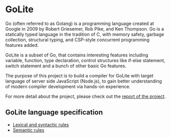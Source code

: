 # GoLite

Go (often referred to as Golang) is a programming language created at Google in 2009 by Robert Griesemer, Rob Pike, and Ken Thompson. Go is a statically typed language in the tradition of C, with memory safety, garbage collection, structural typing, and CSP-style concurrent programming features added.

GoLite is a subset of Go, that contains interesting features including variable, function, type declaration, control structures like if-else statement, switch statement and a bunch of other basic Go features.

The purpose of this project is to build a compiler for GoLite with target language of server side JavaScript (Node.js), to gain better understanding of modern compiler development via hands-on experience.

For more detail about the project, please check out the [report of the project](https://github.com/EmolLi/GoLite/blob/master/doc/finalReport.pdf).

## GoLite language specification
- [Lexical and syntactic rules](https://github.com/EmolLi/GoLite/blob/master/doc/Milestone1_Specifications.pdf)
- [Semantic rules](https://github.com/EmolLi/GoLite/blob/master/doc/Milestone2_Specifications.pdf)
